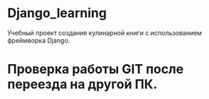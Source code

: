 # Django_learning
Учебный проект создания кулинарной книги с использованием фреймворка Django.

# Проверка работы GIT после переезда на другой ПК.

